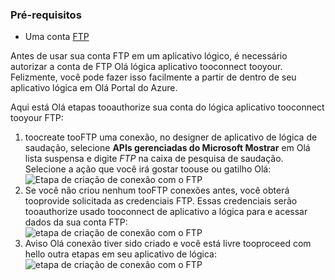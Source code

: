 ### <a name="prerequisites"></a>Pré-requisitos
* Uma conta [FTP](https://wikipedia.org/wiki/File_Transfer_Protocol)  

Antes de usar sua conta FTP em um aplicativo lógico, é necessário autorizar a conta de FTP Olá lógica aplicativo tooconnect tooyour. Felizmente, você pode fazer isso facilmente a partir de dentro de seu aplicativo lógica em Olá Portal do Azure.  

Aqui está Olá etapas tooauthorize sua conta do lógica aplicativo tooconnect tooyour FTP:  

1. toocreate tooFTP uma conexão, no designer de aplicativo de lógica de saudação, selecione **APIs gerenciadas do Microsoft Mostrar** em Olá lista suspensa e digite *FTP* na caixa de pesquisa de saudação. Selecione a ação que você irá gostar toouse ou gatilho Olá:  
   ![Etapa de criação de conexão com o FTP](./media/connectors-create-api-ftp/ftp-1.png)  
2. Se você não criou nenhum tooFTP conexões antes, você obterá tooprovide solicitada as credenciais FTP. Essas credenciais serão tooauthorize usado tooconnect de aplicativo a lógica para e acessar dados da sua conta FTP:  
   ![etapa de criação de conexão com o FTP](./media/connectors-create-api-ftp/ftp-2.png)  
3. Aviso Olá conexão tiver sido criado e você está livre tooproceed com hello outra etapas em seu aplicativo de lógica:  
   ![etapa de criação de conexão com o FTP](./media/connectors-create-api-ftp/ftp-3.png)  

